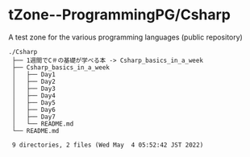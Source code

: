 # tZone--ProgrammingPG/Csharp

A test zone for the various programming languages (public repository)

    ./Csharp
     ├── 1週間でC＃の基礎が学べる本 -> Csharp_basics_in_a_week
     ├── Csharp_basics_in_a_week
     │   ├── Day1
     │   ├── Day2
     │   ├── Day3
     │   ├── Day4
     │   ├── Day5
     │   ├── Day6
     │   ├── Day7
     │   └── README.md
     └── README.md
     
     9 directories, 2 files (Wed May  4 05:52:42 JST 2022)

